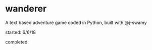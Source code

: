 # wanderer
A text based adventure game coded in Python, built with @j-swamy

started: 6/6/18

completed:
